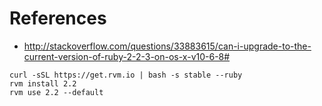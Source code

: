# References
* http://stackoverflow.com/questions/33883615/can-i-upgrade-to-the-current-version-of-ruby-2-2-3-on-os-x-v10-6-8#


```
curl -sSL https://get.rvm.io | bash -s stable --ruby 
rvm install 2.2 
rvm use 2.2 --default
```


